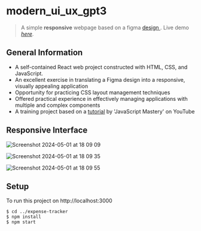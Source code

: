 # modern_ui_ux_gpt3
> A simple **responsive** webpage based on a figma [ design ](https://www.figma.com/file/lz9lLpFHMxHm2odnwM3R0z/gpt3?type=design&node-id=0-1&mode=design&t=oEXDMg8Ncjg1hnkm-0).
> Live demo [_here_](https://superlative-elf-9b1672.netlify.app).


## General Information
- A self-contained React web project constructed with HTML, CSS, and JavaScript.
- An excellent exercise in translating a Figma design into a responsive, visually appealing application
- Opportunity for practicing CSS layout management techniques
- Offered practical experience in effectively managing applications with multiple and complex components
- A training project based on a [tutorial](https://www.youtube.com/watch?v=F627pKNUCVQ&list=PLSMvqLRq1VkI0Yx4ZGzqs1qgFUCpzg3vQ) by 'JavaScript Mastery' on YouTube


## Responsive Interface
![Screenshot 2024-05-01 at 18 09 09](https://github.com/lmeng2857/modern_ui_ux_gpt3/assets/92019443/8ed878af-a7e3-4bd5-81bf-878500769013)

![Screenshot 2024-05-01 at 18 09 35](https://github.com/lmeng2857/modern_ui_ux_gpt3/assets/92019443/7c824844-0bcf-47f7-83ea-a871151390a7)

![Screenshot 2024-05-01 at 18 09 55](https://github.com/lmeng2857/modern_ui_ux_gpt3/assets/92019443/fb3c22c8-4c41-4e05-a2ac-284c16bf3cea)



## Setup
To run this project on http://localhost:3000
```
$ cd ../expense-tracker
$ npm install
$ npm start
```

  
